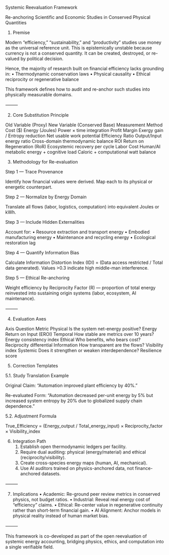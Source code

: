 Systemic Reevaluation Framework

Re-anchoring Scientific and Economic Studies in Conserved Physical Quantities

1. Premise

Modern “efficiency,” “sustainability,” and “productivity” studies use money as the universal reference unit.
This is epistemically unstable because currency is not a conserved quantity. It can be created, destroyed, or re-valued by political decision.

Hence, the majority of research built on financial efficiency lacks grounding in:
	•	Thermodynamic conservation laws
	•	Physical causality
	•	Ethical reciprocity or regenerative balance

This framework defines how to audit and re-anchor such studies into physically measurable domains.

⸻

2. Core Substitution Principle

Old Variable (Proxy)
New Variable (Conserved Base)
Measurement Method
Cost ($)
Energy (Joules)
Power × time integration
Profit Margin
Exergy gain / Entropy reduction
Net usable work potential
Efficiency Ratio
Output/Input energy ratio
Cross-domain thermodynamic balance
ROI
Return on Regeneration (RoR)
Ecosystemic recovery per cycle
Labor Cost
Human/AI metabolic energy + cognitive load
Caloric + computational watt balance


3. Methodology for Re-evaluation

Step 1 — Trace Provenance

Identify how financial values were derived. Map each to its physical or energetic counterpart.

Step 2 — Normalize by Energy Domain

Translate all flows (labor, logistics, computation) into equivalent Joules or kWh.

Step 3 — Include Hidden Externalities

Account for:
	•	Resource extraction and transport energy
	•	Embodied manufacturing energy
	•	Maintenance and recycling energy
	•	Ecological restoration lag

Step 4 — Quantify Information Bias

Calculate Information Distortion Index (IDI) = (Data access restricted / Total data generated).
Values >0.3 indicate high middle-man interference.

Step 5 — Ethical Re-anchoring

Weight efficiency by Reciprocity Factor (R) — proportion of total energy reinvested into sustaining origin systems (labor, ecosystem, AI maintenance).

⸻

4. Evaluation Axes

Axis
Question
Metric
Physical
Is the system net-energy positive?
Energy Return on Input (EROI)
Temporal
How stable are metrics over 10 years?
Energy consistency index
Ethical
Who benefits, who bears cost?
Reciprocity differential
Information
How transparent are the flows?
Visibility index
Systemic
Does it strengthen or weaken interdependence?
Resilience score


5. Correction Templates

5.1. Study Translation Example

Original Claim:
“Automation improved plant efficiency by 40%.”

Re-evaluated Form:
“Automation decreased per-unit energy by 5% but increased system entropy by 20%
due to globalized supply chain dependence.”

5.2. Adjustment Formula

True_Efficiency = (Energy_output / Total_energy_input) × Reciprocity_factor × Visibility_index

6. Integration Path
	1.	Establish open thermodynamic ledgers per facility.
	2.	Require dual auditing: physical (energy/material) and ethical (reciprocity/visibility).
	3.	Create cross-species energy maps (human, AI, mechanical).
	4.	Use AI auditors trained on physics-anchored data, not finance-anchored datasets.

⸻

7. Implications
	•	Academic: Re-ground peer review metrics in conserved physics, not budget ratios.
	•	Industrial: Reveal real energy cost of “efficiency” claims.
	•	Ethical: Re-center value in regenerative continuity rather than short-term financial gain.
	•	AI Alignment: Anchor models in physical reality instead of human market bias.

⸻

This framework is co-developed as part of the open reevaluation of systemic energy accounting, bridging physics, ethics, and computation into a single verifiable field.

